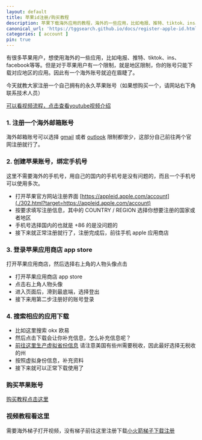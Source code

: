 ```yaml
---
layout: default
title: 苹果id注册/购买教程
description: 苹果下载海外应用的教程，海外的一些应用，比如电报、推特、tiktok、ins、facebook等等。但是对于苹果用户有一个限制，就是地区限制，你的账号只能下载对应地区的应用。因此有一个海外账号就迫在眉睫了。
canonical_url: 'https://tggsearch.github.io/docs/register-apple-id.html'
categories: [ account ]
pin: true
---
```

有很多苹果用户，想使用海外的一些应用，比如电报、推特、tiktok、ins、facebook等等。但是对于苹果用户有一个限制，就是地区限制，你的账号只能下载对应地区的应用。因此有一个海外账号就迫在眉睫了。

今天就教大家注册一个自己拥有的永久苹果账号（如果想购买一个，请网站右下角联系技术人员）

[可以看视频流程，点击查看youtube视频介绍](https://www.youtube.com/watch?v=6TSYIkKE2Bk&t=1s)

### 1. 注册一个海外邮箱账号
海外邮箱账号可以选择 [gmail](https://gmail.com) 或者 [outlook](https://outlook.com) 限制都很少，这部分自己前往两个官网注册就行了。

### 2. 创建苹果账号，绑定手机号
这里不需要海外的手机号，用自己的国内的手机号是没有问题的，而且一个手机号可以使用多次。

- 打开苹果官方网站注册界面 [https://appleid.apple.com/account](./302.html?target=https://appleid.apple.com/account)
- 按要求填写注册信息，其中的 COUNTRY / REGION 选择你想要注册的国家或者地区
- 手机号选择国内的也就是 +86 的是没问题的
- 接下来就正常注册就行了，注册完成后，前往手机 apple 应用商店

### 3. 登录苹果应用商店 app store
打开苹果应用商店，然后选择右上角的人物头像点击

- 打开苹果应用商店 app store
- 点击右上角人物头像
- 进入页面后，滑到最底端，选择登出
- 接下来用第二步注册好的账号登录

### 4. 搜索相应的应用下载

- 比如这里搜索 okx 欧易
- 然后点击下载会让你补充信息，怎么补充信息呢？
- [前往这里生产虚拟省份信息](./302.html?target=https://www.meiguodizhi.com/) 请注意美国有些州需要税收，因此最好选择无税收的州
- 按照虚拟身份信息，补充资料
- 接下来就可以正常下载使用了

### 购买苹果账号
[购买教程点击这里](./ios-account-buy.html)

### 视频教程看这里
需要海外梯子打开视频，没有梯子前往这里注册下载[小火箭梯子下载注册](./vpn.html)

